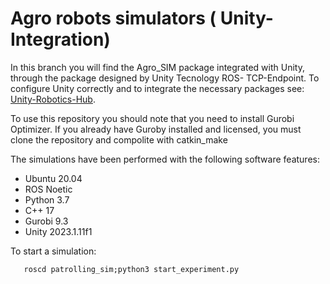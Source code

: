 # Agro robots simulators ( Unity-Integration)

In this branch you will find the Agro_SIM package integrated with Unity, through the package designed by Unity Tecnology ROS- TCP-Endpoint. To configure Unity correctly and to integrate the necessary packages see: [Unity-Robotics-Hub](https://github.com/Unity-Technologies/Unity-Robotics-Hub.git).


To use this repository you should note that you need to install Gurobi Optimizer.
If you already have Guroby installed and licensed, you must clone the repository and compolite with catkin_make

The simulations have been performed with the following software features:
-	Ubuntu 20.04
-	ROS Noetic
-	Python 3.7
-	C++ 17
-	Gurobi 9.3
-	Unity 2023.1.11f1

To start a simulation:

```
   roscd patrolling_sim;python3 start_experiment.py
```
